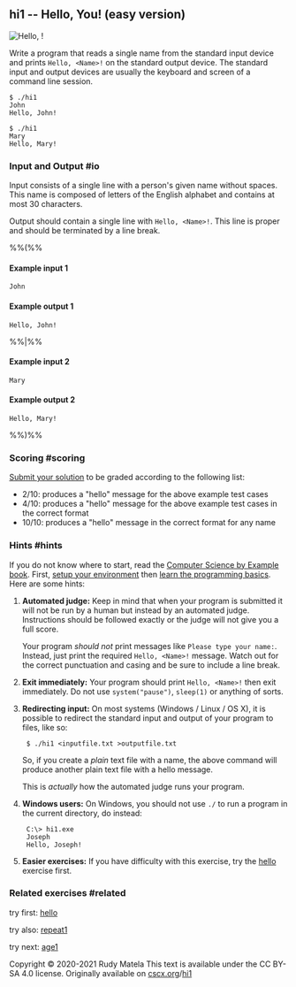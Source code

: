 hi1 -- Hello, You! (easy version)
---------------------------------

![Hello, <You>!](/hello-you.svg)

Write a program that
reads a single name from the standard input device
and prints `Hello, <Name>!` on the standard output device.
The standard input and output devices
are usually the keyboard and screen of a command line session.

	$ ./hi1
	John
	Hello, John!

	$ ./hi1
	Mary
	Hello, Mary!

### Input and Output  #io

Input consists of a single line with a person's given name without spaces.
This name is composed of letters of the English alphabet
and contains at most 30 characters.

Output should contain a single line with `Hello, <Name>!`.
This line is proper and should be terminated by a line break.

%%(%%

#### Example input 1

	John

#### Example output 1

	Hello, John!

%%|%%

#### Example input 2

	Mary

#### Example output 2

	Hello, Mary!

%%)%%

### Scoring  #scoring

[Submit your solution](/submit) to be graded according to the following list:

* 2/10: produces a "hello" message for the above example test cases
* 4/10: produces a "hello" message for the above example test cases
        in the correct format
* 10/10: produces a "hello" message in the correct format for any name


### Hints  #hints

[Computer Science by Example book]: https://cscx.org/book
[setup your environment]: https://cscx.org/setup
[learn the programming basics]: https://cscx.org/programming-basics

If you do not know where to start,
read the [Computer Science by Example book].
First,
[setup your environment] then
[learn the programming basics].
Here are some hints:

1. __Automated judge:__
	Keep in mind that when your program is submitted
	it will not be run by a human
	but instead by an automated judge.
	Instructions should be followed exactly
	or the judge will not give you a full score.

	Your program _should not_ print messages like
	`Please type your name:`.
	Instead, just print the required `Hello, <Name>!` message.
	Watch out for the correct punctuation and casing
	and be sure to include a line break.

1. __Exit immediately:__
	Your program should print `Hello, <Name>!` then exit immediately.
	Do not use `system("pause")`, `sleep(1)` or anything of sorts.

1. __Redirecting input:__
	On most systems (Windows / Linux / OS X),
	it is possible to redirect the standard input and output
	of your program to files, like so:

		$ ./hi1 <inputfile.txt >outputfile.txt

    So, if you create a _plain_ text file with a name,
	the above command will produce another plain text file
	with a hello message.

	This is _actually_ how the automated judge runs your program.

1. __Windows users:__
	On Windows, you should not use `./` to run a program in the current directory,
	do instead:

		C:\> hi1.exe
		Joseph
		Hello, Joseph!

1. __Easier exercises:__
	If you have difficulty with this exercise,
	try the [hello](/hello) exercise first.


### Related exercises  #related

try first: [hello](/hello)

try also: [repeat1](/repeat1)

try next: [age1](/age1)


Copyright © 2020-2021  Rudy Matela
This text is available under the CC BY-SA 4.0 license.
Originally available on [cscx.org](https://cscx.org)/[hi1](https://cscx.org/hi1)
